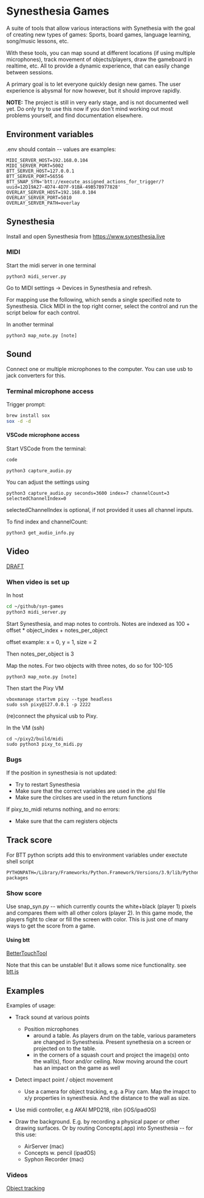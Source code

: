 # Synesthesia Games

A suite of tools that allow various interactions with Synethesia with the goal of creating new types of games: Sports, board games, language learning, song/music lessons, etc.

With these tools, you can map sound at different locations (if using multiple microphones), track movement of objects/players, draw the gameboard in realtime, etc. All to provide a dynamic experience, that can easily change between sessions. 

A primary goal is to let everyone quickly design new games. The user experience is abysmal for now however, but it should improve rapidly.

__NOTE:__ The project is still in very early stage, and is not documented well yet. Do only try to use this now if you don't mind working out most problems yourself, and find documentation elsewhere. 

## Environment variables

.env should contain -- values are examples:
```
MIDI_SERVER_HOST=192.168.0.104
MIDI_SERVER_PORT=5002
BTT_SERVER_HOST=127.0.0.1
BTT_SERVER_PORT=56556
BTT_SNAP_SYN='btt://execute_assigned_actions_for_trigger/?uuid=12D19A27-4D74-4D7F-91BA-49B57B977828'
OVERLAY_SERVER_HOST=192.168.0.104
OVERLAY_SERVER_PORT=5010
OVERLAY_SERVER_PATH=overlay
```

## Synesthesia
Install and open Synesthesia from https://www.synesthesia.live

### MIDI

Start the midi server in one terminal
```
python3 midi_server.py
```

Go to MIDI settings -> Devices in Synesthesia and refresh.

For mapping use the following, which sends a single specified note to Synesthesia. Click MIDI in the top right corner, select the control and run the script below for each control.

In another terminal
```
python3 map_note.py [note]
```

## Sound

Connect one or multiple microphones to the computer. You can use usb to jack converters for this.

### Terminal microphone access

Trigger prompt:

```bash
brew install sox
sox -d -d
```

#### VSCode microphone access

Start VSCode from the terminal:

```bash
code
```

```
python3 capture_audio.py
```

You can adjust the settings using
```
python3 capture_audio.py seconds=3600 index=7 channelCount=3 selectedChannelIndex=0
```

selectedChannelIndex is optional, if not provided it uses all channel inputs.

To find index and channelCount:

```
python3 get_audio_info.py
```

## Video
[DRAFT]('./Video_README_DRAFT.md')

### When video is set up

In host

```bash
cd ~/github/syn-games
python3 midi_server.py
```

Start Synesthesia, and map notes to controls. Notes are indexed as 100 + offset * object_index + notes_per_object 

offset example: x = 0, y = 1, size = 2

Then notes_per_object is 3

Map the notes. For two objects with three notes, do so for 100-105
```
python3 map_note.py [note]
```

Then start the Pixy VM
```
vboxmanage startvm pixy --type headless
sudo ssh pixy@127.0.0.1 -p 2222
```

(re)connect the physical usb to Pixy.

In the VM (ssh)
```
cd ~/pixy2/build/midi
sudo python3 pixy_to_midi.py
```

### Bugs

If the position in synesthesia is not updated:
- Try to restart Synesthesia
- Make sure that the correct variables are used in the .glsl file
- Make sure the circlses are used in the return functions

If pixy_to_midi returns nothing, and no errors:
- Make sure that the cam registers objects

## Track score

For BTT python scripts add this to environment variables under exectute shell script

```
PYTHONPATH=/Library/Frameworks/Python.Framework/Versions/3.9/lib/Python3.9/site-packages
```

### Show score

Use snap_syn.py -- which currently counts the white+black (player 1) pixels and compares them with all other colors (player 2). In this game mode, the players fight to clear or fill the screen with color. This is just one of many ways to get the score from a game.

#### Using btt

[BetterTouchTool](https://folivora.ai)

Note that this can be unstable! But it allows some nice functionality.
see [btt.js](btt.js) 

## Examples

Examples of usage: 
- Track sound at various points
  - Position microphones
    - around a table. As players drum on the table, various parameters are changed in Synesthesia. Present synethesia on a screen or projected on to the table.
    - in the corners of a squash court and project the image(s) onto the wall(s), floor and/or ceiling. Now moving around the court has an impact on the game as well

- Detect impact point / object movement
  - Use a camera for object tracking, e.g. a Pixy cam. Map the imapct to x/y properties in synesthesia. And the distance to the wall as size. 

- Use midi controller, e.g AKAI MPD218, ribn (iOS/ipadOS)

- Draw the background. E.g. by recording a physical paper or other drawing surfaces. Or by routing Concepts(.app) into Synesthesia -- for this use:
  - AirServer (mac)
  - Concepts w. pencil (ipadOS)
  - Syphon Recorder (mac)

### Videos

[Object tracking](https://youtu.be/KRB6ZPVpBxg)
